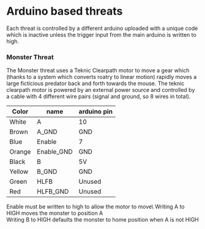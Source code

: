 # Arduino based threats

Each threat is controlled by a different arduino uploaded with a unique code which is inactive unless the trigger input from the main arduino is written to high.  

### Monster Threat

The Monster threat uses a Teknic Clearpath motor to move a gear which (thanks to a system which converts roatry to linear motion) rapidly moves a large ficticious predator back and forth towards the mouse.  The teknic clearpath motor is powered by an external power source and controlled by a cable with 4 different wire pairs (signal and ground, so 8 wires in total).

| Color  | name        | arduino pin |    
|--------|-------------|-------------|
| White  | A           | 10          |
| Brown  | A_GND       | GND         |
| Blue   | Enable      | 7           |
| Orange | Enable_GND  | GND         |
| Black  | B           | 5V          |
| Yellow | B_GND       | GND         |
| Green  | HLFB        | Unused      |
| Red    | HLFB_GND    | Unused      |

Enable must be written to high to allow the motor to move\ 
Writing A to HIGH moves the monster to position A\
Writing B to HIGH defaults the monster to home position when A is not HIGH
